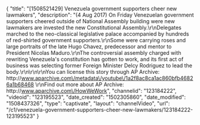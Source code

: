{
    "title": "[1508521429] Venezuela government supporters cheer new lawmakers",
    "description": "(4 Aug 2017) On Friday Venezuelan government supporters cheered outside of National Assembly building were new lawmakers are invested the new Constitutional Assembly.\r\nDelegates marched to the neo-classical legislative palace accompanied by hundreds of red-shirted government supporters.\r\nSome were carrying roses and large portraits of the late Hugo Chavez, predecessor and mentor to President Nicolas Maduro.\r\nThe controversial assembly charged with rewriting Venezuela's constitution has gotten to work, and its first act of business was selecting former Foreign Minister Delcy Rodriguez to lead the body.\r\n\r\n\r\nYou can license this story through AP Archive: http:\/\/www.aparchive.com\/metadata\/youtube\/1a2f8ac8ca1ac860bfb46826a1b68468 \r\nFind out more about AP Archive: http:\/\/www.aparchive.com\/HowWeWork",
    "channelid": "123184222",
    "videoid": "123195523",
    "date_created": "1502305860",
    "date_modified": "1508437326",
    "type": "captivate",
    "layout": "channelVideo",
    "url": "\/c1\/venezuela-government-supporters-cheer-new-lawmakers\/123184222-123195523"
}